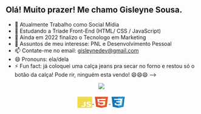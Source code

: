 ## Olá! Muito prazer! Me chamo Gisleyne Sousa. 

- 🔭 Atualmente Trabalho como Social Mídia 
- 🌱 Estudando a Tríade Front-End (HTML/ CSS / JavaScript)
- 👯 Ainda em 2022 finalizo o Tecnologo em Marketing
- 💬 Assuntos de meu interesse: PNL e Desenvolvimento Pessoal
- 📫 Contate-me no email: gisleynedev@gmail.com
- 😄 Pronouns: ela/dela
- ⚡ Fun fact: já coloquei uma calça jeans pra secar no forno e restou só o botão da calça! Pode rir, ninguém esta vendo! 😄😄😄
-->
<div align="center">
  <a href="https://github.com/GisleyneSousa">
  <img height="180em" src="https://github-readme-stats.vercel.app/api?username=GisleyneSousa&show_icons=true&theme=dark&include_all_commits=true&count_private=true"/>
  <div style="display: inline_block"><br>
  <img align="center" alt="Rafa-Js" height="30" width="40" src="https://raw.githubusercontent.com/devicons/devicon/master/icons/javascript/javascript-plain.svg">
  <img align="center" alt="Rafa-HTML" height="30" width="40" src="https://raw.githubusercontent.com/devicons/devicon/master/icons/html5/html5-original.svg">
  <img align="center" alt="Rafa-CSS" height="30" width="40" src="https://raw.githubusercontent.com/devicons/devicon/master/icons/css3/css3-original.svg">
</div>
